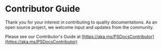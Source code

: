 # Contributor Guide

Thank you for your interest in contributing to quality documentations.
As an open source project, we welcome input and updates from the community.

Please see our Contributor's Guide at [https://aka.ms/PSDocsContributor](https://aka.ms/PSDocsContributor)
